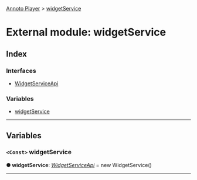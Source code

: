 [Annoto Player](../README.md) > [widgetService](../modules/widgetservice.md)

# External module: widgetService

## Index

### Interfaces

* [WidgetServiceApi](../interfaces/widgetservice.widgetserviceapi.md)

### Variables

* [widgetService](widgetservice.md#widgetservice-1)

---

## Variables

<a id="widgetservice-1"></a>

### `<Const>` widgetService

**● widgetService**: *[WidgetServiceApi](../interfaces/widgetservice.widgetserviceapi.md)* =  new WidgetService()

___

